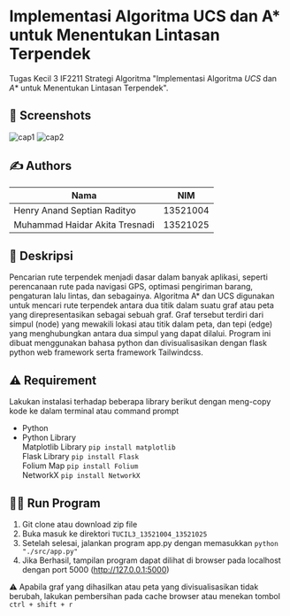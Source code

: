 # Implementasi Algoritma UCS dan A* untuk Menentukan Lintasan Terpendek
Tugas Kecil 3 IF2211 Strategi Algoritma "Implementasi Algoritma *UCS* dan *A** untuk Menentukan Lintasan Terpendek".

## :camera_flash: Screenshots
![cap1](https://user-images.githubusercontent.com/39207406/231450220-ba884a8e-2a41-4c93-82f5-c2d97b2f0596.png)
![cap2](https://user-images.githubusercontent.com/39207406/231450790-5d00ee66-db4f-455a-b5d9-7fbede84daf6.png)

## :writing_hand: Authors
| Nama                  | NIM      |
| --------------------- | -------- |
| Henry Anand Septian Radityo | 13521004 |
| Muhammad Haidar Akita Tresnadi          | 13521025 |

## :scroll: Deskripsi
Pencarian rute terpendek menjadi dasar dalam banyak aplikasi, seperti perencanaan rute pada navigasi GPS, optimasi pengiriman barang, pengaturan lalu lintas, dan sebagainya. Algoritma A* dan UCS digunakan untuk mencari rute terpendek antara dua titik dalam suatu graf atau peta yang direpresentasikan sebagai sebuah graf. Graf tersebut terdiri dari simpul (node) yang mewakili lokasi atau titik dalam peta, dan tepi (edge) yang menghubungkan antara dua simpul yang dapat dilalui. Program ini dibuat menggunakan bahasa python dan divisualisasikan dengan flask python web framework serta framework Tailwindcss.

## :warning: Requirement
Lakukan instalasi terhadap beberapa library berikut dengan meng-copy kode ke dalam terminal atau command prompt
- Python
- Python Library \
Matplotlib Library
`pip install matplotlib` \
Flask Library
`pip install Flask` \
Folium Map
`pip install Folium` \
NetworkX
`pip install NetworkX`

## :running_man: Run Program
1. Git clone atau download zip file
2. Buka masuk ke direktori `TUCIL3_13521004_13521025`
3. Setelah selesai, jalankan program app.py dengan memasukkan `python "./src/app.py"`
4. Jika Berhasil, tampilan program dapat dilihat di browser pada localhost dengan port 5000 (http://127.0.0.1:5000)

:warning:	Apabila graf yang dihasilkan atau peta yang divisualisasikan tidak berubah, lakukan pembersihan pada cache browser atau menekan tombol `ctrl + shift + r`
